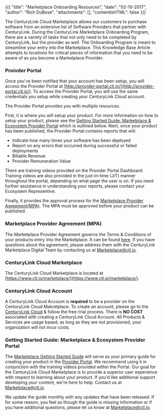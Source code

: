 {{{
"title": "Marketplace Onboarding Resources",
"date": "02-10-2017",
"author": "Rich DuBose",
"attachments": [],
"contentIsHTML": false
}}}

The CenturyLink Cloud Marketplace allows our customers to purchase software from an extensive list of Software Providers that partner with CenturyLink. During the CenturyLink Marketplace Onboarding Program, there are a variety of tasks that not only need to be completed by CenturyLink, but the provider as well. The Onboarding Program is meant to streamline your entry into the Marketplace. This Knowledge Base Article attempts to locations for critical pieces of information that you need to be aware of as you become a Marketplace Provider.

### Proivder Portal

Once you've been notified that your account has been setup, you will access the Provider Portal at [http://provider-portal.ctl.io/](http://provider-portal.ctl.io/). To access the Provider Portal, you will use the same credentials you setup while creating your CenturyLink Cloud account.

The Provider Portal provides you with multiple resources. 

First, it is where you will setup your product. For more information on how to setup your product, please see the [Getting Started Guide: Marketplace & Ecosystem Provider Portal](https://www.ctl.io/knowledge-base/marketplace/providers/getting-started-guide-marketpalce-ecosystem-provider-portal/) which is outlined below. Next, once your product has been published, the Provider Portal contains reports that will:
  * Indicate how many times your software has been deployed
  * Report on any errors that occurred during successful or failed deployments
  * Billable Revenue
  * Provider Remuneration Value

There are training videos provided on the Provider Portal Dashboard. Training videos are also provided in the just-in-time (JIT) manner throughout the portal, depending on what page the user is on. If you need further assistance in understanding your reports, please contact your Ecosystem Representive.

Finally, it provides the approval process for the [Marketplace Provider Agreement(MPA)](https://www.ctl.io/legal/marketplace/). The MPA must be approved before your product can be published.

### Marketplace Provider Agreement (MPA)

The Marketplace Provider Agreement governs the Terms & Conditions of your products entry into the Marketplace. It can be found [here](https://www.ctl.io/legal/marketplace/). If you have questions about the agreement, please address them with the CenturyLink Marketplace Digital Team by contacting us at [Marketplace@ctl.io](marketplace@ctl.io).

### CenturyLink Cloud Marketplace

The CenturyLink Cloud Marketplace is located at [https://www.ctl.io/marketplace/](https://www.ctl.io/marketplace/).

### CenturyLink Cloud Account

A CenturyLink Cloud Account is **required** to be a provider on the CenturyLink Cloud Makretplace. To create an account, please go to the [CenturyLink Cloud](https://www.ctl.io) & follow the free-trial process. There is **NO COST** associated with creating a CenturyLink Cloud Account. All Products & Services are usage based; as long as they are not provisioned, your organization will not incur costs.

### Getting Started Guide: Marketplace & Ecosystem Provider Portal

The [Marketplace Getting Started Guide](https://www.ctl.io/knowledge-base/marketplace/providers/getting-started-guide-marketpalce-ecosystem-provider-portal/) will serve as your primary guide for creating your product in the [Provider Portal](https://provider-portal.ctl.io). We recommend using it in conjunction with the training videos provided within the Portal. Our goal for the CenturyLink Cloud Marketplace is to provide a superior user experience with respect to learning about your product. If you'd like additional support developing your content, we're here to help. Contact us at [Marketplace@ctl.io](marketplace@ctl.io).

 We update the guide monthly with any updates that have been released. If for some reason, you feel as though the guide is missing information or if you have additional questions, please let us know at [Marketplace@ctl.io](marketplace@ctl.io).
